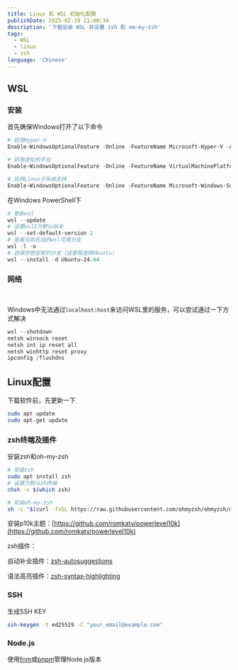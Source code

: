 ```yaml
---
title: Linux 和 WSL 初始化配置
publishDate: 2025-02-19 21:00:34
description: '下载安装 WSL 并设置 zsh 和 om-my-zsh'
tags:
  - WSL
  - linux
  - zsh
language: 'Chinese'
---
```


## WSL

### 安装

首先确保Windows打开了以下命令

```powershell
# 启用Hyper-V
Enable-WindowsOptionalFeature -Online -FeatureName Microsoft-Hyper-V -All

# 启用虚拟机平台
Enable-WindowsOptionalFeature -Online -FeatureName VirtualMachinePlatform

# 启用Linux子系统支持
Enable-WindowsOptionalFeature -Online -FeatureName Microsoft-Windows-Subsystem-Linux
```

在Windows PowerShell下

```powershell
# 更新wsl
wsl --update
# 设置wsl2为默认版本
wsl --set-default-version 2
# 查看当前在线的wsl可用分支
wsl -l -o
# 选择你想安装的分支（这里我选择Ubuntu）
wsl --install -d Ubuntu-24.04
```

### 网络

‍

Windows中无法通过`localhost:host`​来访问WSL里的服务，可以尝试通过一下方式解决

```powershell
wsl --shutdown
netsh winsock reset
netsh int ip reset all
netsh winhttp reset proxy
ipconfig /flushdns
```

## Linux配置

下载软件前，先更新一下

```bash
sudo apt update
sudo apt-get update
```

### zsh终端及插件

安装zsh和oh-my-zsh

```bash
# 安装zsh
sudo apt install zsh
# 设置为默认sh终端
chsh -s $(which zsh)

# 安装oh-my-zsh
sh -c "$(curl -fsSL https://raw.githubusercontent.com/ohmyzsh/ohmyzsh/master/tools/install.sh)"
```

安装p10k主题：[https://github.com/romkatv/powerlevel10k](https://github.com/romkatv/powerlevel10k)

zsh插件：

自动补全插件：[zsh-autosuggestions](https://github.com/zsh-users/zsh-autosuggestions)

语法高亮插件：[zsh-syntax-highlighting](https://github.com/zsh-users/zsh-syntax-highlighting)

### SSH

生成SSH KEY

```bash
ssh-keygen -t ed25519 -C "your_email@example.com"
```

### Node.js

使用[fnm](https://github.com/Schniz/fnm)或[pnpm](https://github.com/pnpm/pnpm)管理Node.js版本

‍
